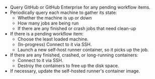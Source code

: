 - Query GitHub or GitHub Enterprise for any pending workflow items.
- Periodically query each machine to gather its state:
	- Whether the machine is up or down
	- How many jobs are being run
	- If there are any finished or crash jobs that need clean-up
- If there is a pending workflow item:
	- Choose the least loaded machine.
	- (In-progress) Connect to it via SSH.
	- Launch a new self-host runner container, so it picks up the job.
- If there are any finished, crashed, or long-running containers:
	- Connect to it via SSH.
	- Destroy the containers to free up the disk space.
- If necessary, update the self-hosted runner's container image.